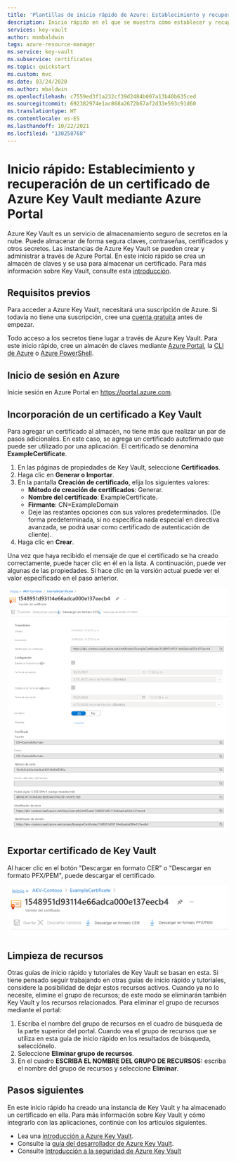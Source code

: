 ```yaml
---
title: 'Plantillas de inicio rápido de Azure: Establecimiento y recuperación de un certificado de Key Vault mediante Azure Portal | Microsoft Docs'
description: Inicio rápido en el que se muestra cómo establecer y recuperar un certificado de Azure Key Vault mediante Azure Portal
services: key-vault
author: msmbaldwin
tags: azure-resource-manager
ms.service: key-vault
ms.subservice: certificates
ms.topic: quickstart
ms.custom: mvc
ms.date: 03/24/2020
ms.author: mbaldwin
ms.openlocfilehash: c7559ed3f1a232cf39d2484b007a13b40b635ced
ms.sourcegitcommit: 692382974e1ac868a2672b67af2d33e593c91d60
ms.translationtype: HT
ms.contentlocale: es-ES
ms.lasthandoff: 10/22/2021
ms.locfileid: "130258768"
---
```

# <a name="quickstart-set-and-retrieve-a-certificate-from-azure-key-vault-using-the-azure-portal"></a>Inicio rápido: Establecimiento y recuperación de un certificado de Azure Key Vault mediante Azure Portal

Azure Key Vault es un servicio de almacenamiento seguro de secretos en la nube. Puede almacenar de forma segura claves, contraseñas, certificados y otros secretos. Las instancias de Azure Key Vault se pueden crear y administrar a través de Azure Portal. En este inicio rápido se crea un almacén de claves y se usa para almacenar un certificado. Para más información sobre Key Vault, consulte esta [introducción](../general/overview.md).

## <a name="prerequisites"></a>Requisitos previos

Para acceder a Azure Key Vault, necesitará una suscripción de Azure. Si todavía no tiene una suscripción, cree una [cuenta gratuita](https://azure.microsoft.com/free/?WT.mc_id=A261C142F) antes de empezar.

Todo acceso a los secretos tiene lugar a través de Azure Key Vault. Para este inicio rápido, cree un almacén de claves mediante [Azure Portal](../general/quick-create-portal.md), la [CLI de Azure](../general/quick-create-cli.md) o [Azure PowerShell](../general/quick-create-powershell.md).

## <a name="sign-in-to-azure"></a>Inicio de sesión en Azure

Inicie sesión en Azure Portal en https://portal.azure.com.

## <a name="add-a-certificate-to-key-vault"></a>Incorporación de un certificado a Key Vault

Para agregar un certificado al almacén, no tiene más que realizar un par de pasos adicionales. En este caso, se agrega un certificado autofirmado que puede ser utilizado por una aplicación. El certificado se denomina **ExampleCertificate**.

1. En las páginas de propiedades de Key Vault, seleccione **Certificados**.
2. Haga clic en **Generar o Importar**.
3. En la pantalla **Creación de certificado**, elija los siguientes valores:
    - **Método de creación de certificados**: Generar.
    - **Nombre del certificado**: ExampleCertificate.
    - **Firmante**: CN=ExampleDomain
    - Deje las restantes opciones con sus valores predeterminados. (De forma predeterminada, si no especifica nada especial en directiva avanzada, se podrá usar como certificado de autenticación de cliente).
 4. Haga clic en **Crear**.

Una vez que haya recibido el mensaje de que el certificado se ha creado correctamente, puede hacer clic en él en la lista. A continuación, puede ver algunas de las propiedades. Si hace clic en la versión actual puede ver el valor especificado en el paso anterior.

![Propiedades del certificado](../media/certificates/quick-create-portal/current-version-hidden.png)

## <a name="export-certificate-from-key-vault"></a>Exportar certificado de Key Vault

Al hacer clic en el botón "Descargar en formato CER" o "Descargar en formato PFX/PEM", puede descargar el certificado. 

![Descarga del certificado](../media/certificates/quick-create-portal/current-version-shown.png)

## <a name="clean-up-resources"></a>Limpieza de recursos

Otras guías de inicio rápido y tutoriales de Key Vault se basan en esta. Si tiene pensado seguir trabajando en otras guías de inicio rápido y tutoriales, considere la posibilidad de dejar estos recursos activos.
Cuando ya no lo necesite, elimine el grupo de recursos; de este modo se eliminarán también Key Vault y los recursos relacionados. Para eliminar el grupo de recursos mediante el portal:

1. Escriba el nombre del grupo de recursos en el cuadro de búsqueda de la parte superior del portal. Cuando vea el grupo de recursos que se utiliza en esta guía de inicio rápido en los resultados de búsqueda, selecciónelo.
2. Seleccione **Eliminar grupo de recursos**.
3. En el cuadro **ESCRIBA EL NOMBRE DEL GRUPO DE RECURSOS:** escriba el nombre del grupo de recursos y seleccione **Eliminar**.


## <a name="next-steps"></a>Pasos siguientes

En este inicio rápido ha creado una instancia de Key Vault y ha almacenado un certificado en ella. Para más información sobre Key Vault y cómo integrarlo con las aplicaciones, continúe con los artículos siguientes.

- Lea una [introducción a Azure Key Vault](../general/overview.md).
- Consulte la [guía del desarrollador de Azure Key Vault](../general/developers-guide.md).
- Consulte [Introducción a la seguridad de Azure Key Vault](../general/security-features.md)
